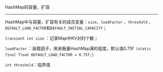 HashMap的容量、扩容

---

HashMap中与容量、扩容有关的成员变量：`size`、`loadFactor` 、`threshold` 、`DEFAULT_LOAD_FACTOR`和`DEFAULT_INITIAL_CAPACITY`；

`transient int size` ：记录Map中KV对的个数；

`loadFactor` ：装载因子，用来衡量HashMap满的程度，默认值0.75f（`static final float DEFAULT_LOAD_FACTOR = 0.75f;`）

`int threshold`：临界值